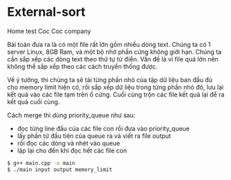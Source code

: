 # External-sort
Home test Coc Coc company

Bài toán đưa ra là có một file rất lớn gồm nhiều dòng text. Chúng ta có 1 server Linux, 8GB Ram, và một bộ nhớ phần cứng không giới hạn. 
Chúng ta cần sắp xếp các dòng text theo thứ tự từ điển. Vấn đề là vì file quá lớn nên không thể sắp xếp theo các cách truyền thống được.

Về ý tưởng, thì chúng ta sẽ tải từng phần nhỏ của tập dữ liệu ban đầu đủ cho memory limit hiện có, rồi sắp xếp dữ liệu trong từng phần nhỏ đó, 
lưu lại kết quả vào các file tạm trên ổ cứng. Cuối cùng trộn các file kết quả lại để ra kết quả cuối cùng.

Cách merge thì dùng priority_queue như sau:
- đọc từng line đầu của các file con rồi đưa vào priority_queue
- lấy phần tử đầu tiên của queue ra và viết ra file output
- rồi đọc các dòng và nhét vào queue
- lặp lại cho đến khi đọc hết các file con

```sh
$ g++ main.cpp -o main
$ ./main input output memory_limit
```
